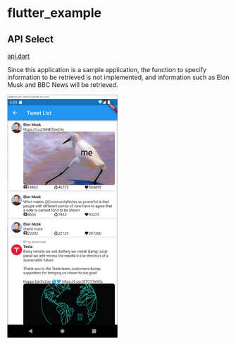 # flutter_example

## API Select

[api.dart](./lib/view/api/api.dart)

Since this application is a sample application, the function to specify information to be retrieved is not implemented, and information such as Elon Musk and BBC News will be retrieved.  

<img src="./docs/screenshot/screenshot1.png" width="250px">
